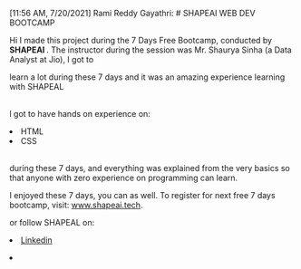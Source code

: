  [11:56 AM, 7/20/2021] Rami Reddy Gayathri: # SHAPEAI WEB DEV BOOTCAMP

Hi I made this project during the 7 Days Free Bootcamp, conducted by <b> SHAPEAI </b>. The instructor during the session was Mr. Shaurya Sinha (a Data Analyst at Jio), I got to

learn a lot during these 7 days and it was an amazing experience learning with SHAPEAL

<br>l got to have hands on experience on:

<li>HTML

<li>CSS

<br>during these 7 days, and everything was explained from the very basics so that anyone with zero experience on programming can learn.

I enjoyed these 7 days, you can as well. To register for next free 7 days bootcamp, visit: www.shapeai.tech.

or follow SHAPEAL on: <li><a href="https://in.linkedin.com/company/shapeai">Linkedin</a>

<li><a href="https://www.instagram.com/shape.ai/?hl=en'>Instagram</a> <li>…
